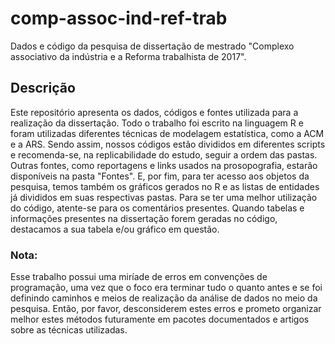 # comp-assoc-ind-ref-trab
Dados e código da pesquisa de dissertação de mestrado "Complexo associativo da indústria e a Reforma trabalhista de 2017".

## Descrição
Este repositório apresenta os dados, códigos e fontes utilizada para a realização da dissertação.
Todo o trabalho foi escrito na linguagem R e foram utilizadas diferentes técnicas de modelagem estatística, como a ACM e a ARS.
Sendo assim, nossos códigos estão divididos em diferentes scripts e recomenda-se, na replicabilidade do estudo, seguir a ordem das pastas.
Outras fontes, como reportagens e links usados na prosopografia, estarão disponíveis na pasta "Fontes".
E, por fim, para ter acesso aos objetos da pesquisa, temos também os gráficos gerados no R e as listas de entidades já divididos em suas respectivas pastas.
Para se ter uma melhor utilização do código, atente-se para os comentários presentes. 
Quando tabelas e informações presentes na dissertação forem geradas no código, destacamos a sua tabela e/ou gráfico em questão.

### Nota: 
Esse trabalho possui uma miríade de erros em convenções de programação, uma vez que o foco era terminar tudo o quanto antes e se foi definindo caminhos e meios de realização da análise de dados no meio da pesquisa. Então, por favor, desconsiderem estes erros e prometo organizar melhor estes métodos futuramente em pacotes documentados e artigos sobre as técnicas utilizadas.

